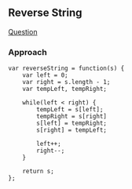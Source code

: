 ## Reverse String

[Question](https://leetcode.com/problems/reverse-string)

### Approach



```
var reverseString = function(s) {
    var left = 0;
    var right = s.length - 1;
    var tempLeft, tempRight;

    while(left < right) {
        tempLeft = s[left];
        tempRight = s[right]
        s[left] = tempRight;
        s[right] = tempLeft;

        left++;
        right--;
    }

    return s;
};
```
